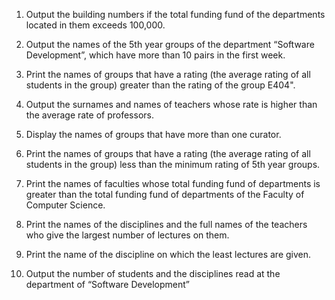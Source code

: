 1. Output the building numbers if the total funding fund of the departments located in them exceeds 100,000.

2. Output the names of the 5th year groups of the department “Software Development”, which have more than 10 pairs in the first week.

3. Print the names of groups that have a rating (the average rating of all students in the group) greater than the rating of the group E404".

4. Output the surnames and names of teachers whose rate is higher than the average rate of professors.

5. Display the names of groups that have more than one curator.

6. Print the names of groups that have a rating (the average rating of all students in the group) less than the minimum rating of 5th year groups.

7. Print the names of faculties whose total funding fund of departments is greater than the total funding fund of departments of the Faculty of Computer Science.

8. Print the names of the disciplines and the full names of the teachers who give the largest number of lectures on them.

9. Print the name of the discipline on which the least lectures are given.

10. Output the number of students and the disciplines read at the department of “Software Development”